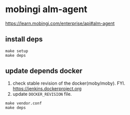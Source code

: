 # mobingi alm-agent

https://learn.mobingi.com/enterprise/api#alm-agent


## install deps

```
make setup
make deps
```

## update depends docker

1. check stable revision of the docker(moby/moby). FYI. https://jenkins.dockerproject.org
2. update `DOCKER_REVISION` file.

```
make vendor.conf
make deps
```

